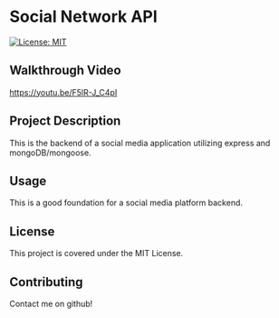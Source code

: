 # Social Network API

[![License: MIT](https://img.shields.io/badge/License-MIT-yellow.svg)](https://opensource.org/licenses/MIT)

## Walkthrough Video

https://youtu.be/F5lR-J_C4pI

## Project Description

This is the backend of a social media application utilizing express and mongoDB/mongoose.

## Usage

This is a good foundation for a social media platform backend.

## License

This project is covered under the MIT License.

## Contributing

Contact me on github!